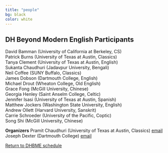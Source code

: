 ```yaml
---
title: "people"
bg: black
color: white
---
```


## DH Beyond Modern English Participants

David Bamman (University of California at Berkeley, CS)  
Patrick Burns (University of Texas at Austin, Classics)  
Tanya Clement (University of Texas at Austin, English)  
Sukanta Chaudhuri (Jadavpur University, Bengali)  
Neil Coffee (SUNY Buffalo, Classics)  
James Dobson (Dartmouth College, English)  
Michael Drout (Wheaton College, Old English)  
Grace Fong (McGill University, Chinese)  
Georgia Henley (Saint Anselm College, Celtic)  
Jennifer Isasi (University of Texas at Austin, Spanish)  
Matthew Jockers (Washington State University, English)  
Andrew Ollett (Harvard University, Sanskrit)  
Carrie Schroeder (University of the Pacific, Coptic)  
Song Shi (McGill University, Chinese)  

**Organizers**
Pramit Chaudhuri (University of Texas at Austin, Classics) [email](mailto:pramit.chaudhuri@austin.utexas.edu?subject=DHBME%20Conference)  
Joseph Dexter (Dartmouth College) [email](mailto:Joseph.P.Dexter@dartmouth.edu?subject=DHBME%20Conference)

<a href="#schedule">Return to DHBME schedule</a>
